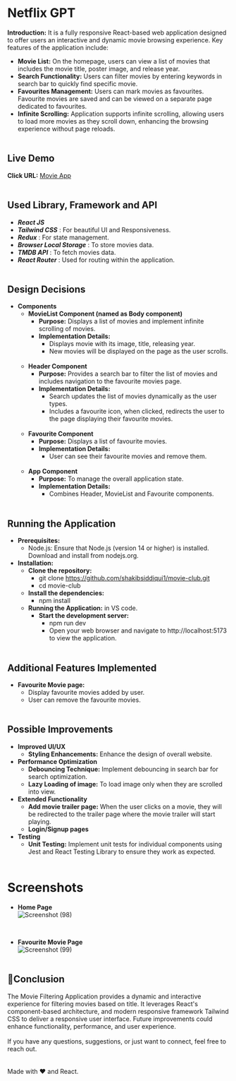 # Netflix GPT
**Introduction:** It is a fully responsive React-based web application designed to offer users an interactive and dynamic movie browsing experience. Key features of the application include:
- **Movie List:** On the homepage, users can view a list of movies that includes the movie title, poster image, and release year.
- **Search Functionality:** Users can filter movies by entering keywords in search bar to quickly find specific movie.
- **Favourites Management:** Users can mark movies as favourites. Favourite movies are saved and can be viewed on a separate page dedicated to favourites.
- **Infinite Scrolling:** Application supports infinite scrolling, allowing users to load more movies as they scroll down, enhancing the browsing experience without page reloads.
<br/><br/>
## Live Demo
**Click URL:** [Movie App](https://movies-clubs.netlify.app/)<br/><br/>
## Used Library, Framework and API
- ***React JS*** <br/>
- ***Tailwind CSS***             : For beautiful UI and Responsiveness.<br/>
- ***Redux***                    : For state management.<br/>
- ***Browser Local Storage***    : To store movies data.<br/>
- ***TMDB API***                 : To fetch movies data.<br/>
- ***React Router***             : Used for routing within the application.<br/><br/>
## Design Decisions
- **Components**<br/>
  - **MovieList Component (named as Body component)** <br/>
    - **Purpose:** Displays a list of movies and implement infinite scrolling of movies.<br/>
    - **Implementation Details:** <br/>
      - Displays movie with its image, title, releasing year.<br/>
      - New movies will be displayed on the page as the user scrolls.<br/><br/>
  - **Header Component** <br/>
    - **Purpose:** Provides a search bar to filter the list of movies and includes navigation to the favourite movies page.<br/>
    - **Implementation Details:** <br/>
      - Search updates the list of movies dynamically as the user types.<br/>
      - Includes a favourite icon, when clicked, redirects the user to the page displaying their favourite movies.<br/><br/>
  - **Favourite Component**<br/>
    - **Purpose:** Displays a list of favourite movies.<br/>
    - **Implementation Details:** <br/>
      - User can see their favourite movies and remove them.<br/><br/>
   - **App Component**<br/>
     - **Purpose:** To manage the overall application state.<br/>
     - **Implementation Details:** <br/>
       - Combines Header, MovieList and Favourite components.<br/><br/>

## Running the Application
- **Prerequisites:**
  - Node.js: Ensure that Node.js (version 14 or higher) is installed. Download and install from nodejs.org.
- **Installation:**
  - **Clone the repository:**
    - git clone https://github.com/shakibsiddiqui1/movie-club.git
    - cd movie-club
  - **Install the dependencies:**
    - npm install
  - **Running the Application:** in VS code.
    - **Start the development server:**
      - npm run dev
      - Open your web browser and navigate to http://localhost:5173 to view the application.<br/><br/>
  
## Additional Features Implemented
- **Favourite Movie page:** <br/>
  - Display favourite movies added by user.
  - User can remove the favourite movies.<br/><br/>
  
## Possible Improvements
- **Improved UI/UX**
  - **Styling Enhancements:** Enhance the design of overall website.
- **Performance Optimization**
  - **Debouncing Technique:** Implement debouncing in search bar for search optimization.
  - **Lazy Loading of image:** To load image only when they are scrolled into view.
- **Extended Functionality**
  - **Add movie trailer page:** When the user clicks on a movie, they will be redirected to the trailer page where the movie trailer will start playing.
  - **Login/Signup pages**
- **Testing**
  - **Unit Testing:** Implement unit tests for individual components using Jest and React Testing Library to ensure they work as expected.<br/><br/>

# Screenshots
- **Home Page**<br/>
![Screenshot (98)](https://github.com/user-attachments/assets/d7fd215e-373a-454f-a1dc-0bd844910690)
<br/>

- **Favourite Movie Page**<br/>
![Screenshot (99)](https://github.com/user-attachments/assets/04b0be51-e711-43b4-ac33-ec6b9c77eaa5)
<br/><br/>
##  💖Conclusion
The Movie Filtering Application provides a dynamic and interactive experience for filtering movies based on title. It leverages React's component-based architecture, and modern responsive framework Tailwind CSS to deliver a responsive user interface. Future improvements could enhance functionality, performance, and user experience.<br/><br/>
If you have any questions, suggestions, or just want to connect, feel free to reach out.<br/><br/><br/>
Made with ❤️ and React.
